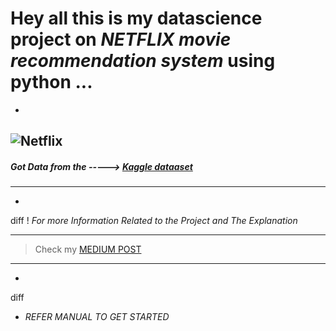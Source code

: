#  Hey all this is my datascience project on  *NETFLIX movie recommendation system* using python ...
*
![Netflix]()
---

##### Got Data from the -----> [Kaggle dataaset](https://www.kaggle.com/datasets/satpreetmakhija/netflix-movies-and-tv-shows-2021/ "Kaggle Netflix Dataset")
---

*
diff
! _For more Information Related to the Project and The Explanation_

---
> Check my [MEDIUM POST](https://medium.com/@amartalks25603/python-based-netflix-recommendation-system-577716945791 " NETFLIX RECOMMENDATION PROJECT")
---
*
diff
+  _REFER MANUAL TO GET STARTED_
